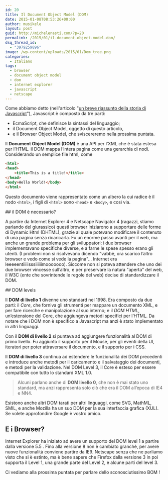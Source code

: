 ```yaml
---
id: 20
title: Il Document Object Model (DOM)
date: 2015-01-08T08:53:26+00:00
author: musikele
layout: post
guid: http://michelenasti.com/?p=20
permalink: /2015/01/il-document-object-model-dom/
dsq_thread_id:
  - "3979259896"
image: /wp-content/uploads/2015/01/Dom_tree.png
categories:
  - Italiano
tags:
  - browser
  - document object model
  - dom
  - internet explorer
  - javascript
  - netscape
---
```

Come abbiamo detto (nell'articolo "[un breve riassunto della storia di Javascript](http://michelenasti.com/2015/01/un-breve-riassunto-sulla-storia-di-javascript/)"), Javascript è composto da tre parti:

- EcmaScript, che definisce la sintassi del linguaggio;
- il Document Object Model, oggetto di questo articolo,
- e il Browser Object Model, che sviscereremo nella prossima puntata.

Il **Document Object Model (DOM)** è una API per l’XML che è stata estesa per l’HTML. il DOM mappa l’intera pagina come una gerarchia di nodi. Considerando un semplice file html, come

```html
<html>
<head>
	<title>This is a title!</title>
</head>
<body>Hello World!</body>
</html>
```

Questo documento viene rappresentato come un albero la cui radice è il nodo `<html>`, i figli di `<html>` sono `<head>` e `<body>`, e così via.

## il DOM è necessario?
 
A partire da Internet Explorer 4 e Netscape Navigator 4 (ragazzi, stiamo parlando del giurassico) questi browser iniziarono a supportare delle forme di Dynamic Html (DHTML), grazie al quale potevano modificare il contenuto di una pagina senza ricaricarla. Fu un enorme passo avanti per il web, ma anche un grande problema per gli sviluppatori: i due browser implementavano specifiche diverse, e a farne le spese spesso erano gli utenti. (I problemi non si risolvevano dicendo "vabbè, ora scarico l’altro browser e vedo come si vede la pagina"... Internet era leeeeentiiiiisssiiiiiimooooooo). Siccome non si poteva attendere che uno dei due browser vincesse sull’altro, e per preservare la natura "aperta" del web, il W3C (ente che sovrintende le regole del web) decise di standardizzare il DOM.

## DOM levels

Il **DOM di livello 1** divenne uno standard nel 1998. Era composto da due parti: il _Core_, che forniva gli strumenti per mappare un documento XML, e per fare ricerche e manipolazione al suo interno; e il _DOM HTML_, un’estensione del Core, che aggiungeva metodi specifici per l’HTML. Da notare che i DOM non è specifico a Javascript ma anzi è stato implementato in altri linguaggi.

Con il **DOM di livello 2** si puntava ad aggiungere funzionalità al DOM di primo livello. Fu aggiunto il supporto per il Mouse, per gli eventi della UI, iteratori per poter attraversare il documento, e il supporto per i CSS.

Il **DOM di livello 3** continua ad estendere le funzionalità dei DOM precedenti e introduce anche metodi per il caricamento e il salvataggio dei documenti, e metodi per la validazione. Nel DOM Level 3, il Core è esteso per essere compatibile con tutto lo standard XML 1.0.

> Alcuni parlano anche di **DOM livello 0**, che non è mai stato uno standard, ma anzi rappresenta solo ciò che era il DOM all’epoca di IE4 e NN4.

Esistono anche altri DOM tarati per altri linguaggi, come SVG, MathML, SMIL, e anche Mozilla ha un suo DOM per la sua interfaccia grafica (XUL). Se volete approfondire Google è vostro amico.

## E i Browser?

Internet Explorer ha iniziato ad avere un supporto del DOM level 1 a partire dalla versione 5.5 . Fino alla versione 8 non è cambiato granchè, per avere nuove funzionalità conviene partire da IE9. Netscape senza che ne parliamo visto che si è estinto, ma è bene sapere che Firefox dalla versione 3 in poi supporta il Level 1, una grande parte del Level 2, e alcune parti del level 3.

Ci vediamo alla prossima puntata per parlare dello sconosciutissimo BOM !